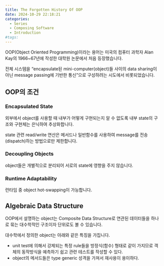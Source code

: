 ```yaml
---
title: The Forgotten History Of OOP
date: 2024-10-29 22:18:21
categories:
  - Series
  - Composing Software
  - Introduction
#tags:
---
```

OOP(Object Oriented Programming)이라는 용어는 미국의 컴퓨터 과학자 Alan Kay의 1966~67년에 작성한 대학원 논문에서 처음 등장했습니다.

전체 시스템을 “encapsulate된 mini-computer(object)들 사이의 data sharing이 아닌 message passing에 기반한 통신”으로 구성하려는 시도에서 비롯되었습니다.

## OOP의 조건

### Encapsulated State

외부에서 object를 사용할 때 내부가 어떻게 구현되는지 알 수 없도록 내부 state의 구조와 구현체는 은닉하여 추상화합니다.

state 관련 read/write 연산은 메서드나 일반함수를 사용하여 message를 전송(dispatch)하는 방법으로만 제한합니다.

### Decoupling Objects

object들은 개별적으로 분리되어 서로의 state에 영향을 주지 않습니다.

### Runtime Adaptability

런타임 중 object hot-swapping이 가능합니다.

## Algebraic Data Structure

OOP에서 설명하는 object는 Composite Data Structure로 연관된 데이터들을 하나로 묶는 대수학적인 구조이자 단위로도 볼 수 있습니다.

대수학에서 정의한 object는 아래와 같은 특징을 가집니다.

- unit test에 의해서 강제되는 특정 rule들을 방정식(함수) 형태로 같이 가지므로 객체의 동작방식을 예측하기 쉽고 관련 테스트를 작성할 수 있다.
- object의 메서드들은 type generic 성격을 가져서 재사용이 용이하다.
